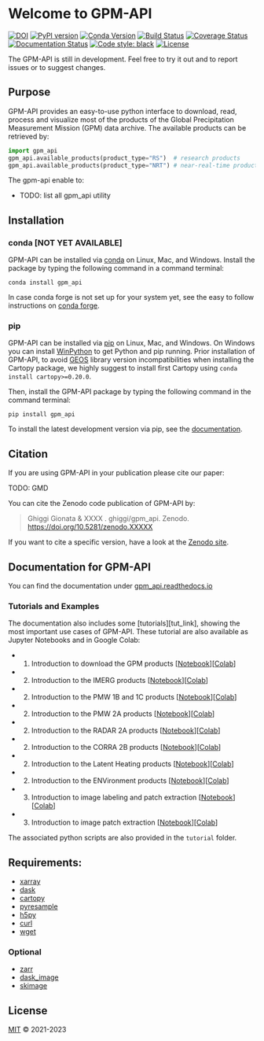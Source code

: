 # Welcome to GPM-API

[![DOI](https://zenodo.org/badge/DOI/XXX)](https://doi.org/10.5281/zenodo.XXXX)
[![PyPI version](https://badge.fury.io/py/gpm_api.svg)](https://badge.fury.io/py/gpm_api)
[![Conda Version](https://img.shields.io/conda/vn/conda-forge/gpm_api.svg)](https://anaconda.org/conda-forge/gpm_api)
[![Build Status](https://github.com/ghiggi/gpm_api/workflows/Continuous%20Integration/badge.svg?branch=main)](https://github.com/ghiggi/gpm_api/actions)
[![Coverage Status](https://coveralls.io/repos/github/ghiggi/gpm_api/badge.svg?branch=main)](https://coveralls.io/github/ghiggi/gpm_api?branch=main)
[![Documentation Status](https://readthedocs.org/projects/gpm_api/badge/?version=latest)](https://gpm_api.readthedocs.io/projects/gpm_api/en/stable/?badge=stable)
[![Code style: black](https://img.shields.io/badge/code%20style-black-000000.svg)](https://github.com/ambv/black)
[![License](https://img.shields.io/github/license/ghiggi/gpm_api)](https://github.com/ghiggi/gpm_api/blob/master/LICENSE)

The GPM-API is still in development. Feel free to try it out and to report issues or to suggest changes.

## Purpose
GPM-API provides an easy-to-use python interface to download, read, process and visualize most of the products of the Global Precipitation Measurement Mission (GPM) data archive. The available products can be retrieved by: 

```python
import gpm_api
gpm_api.available_products(product_type="RS")  # research products
gpm_api.available_products(product_type="NRT") # near-real-time products

```

The gpm-api enable to:
- TODO: list all gpm_api utility


## Installation

### conda [NOT YET AVAILABLE]

GPM-API can be installed via [conda][conda_link] on Linux, Mac, and Windows.
Install the package by typing the following command in a command terminal:

    conda install gpm_api

In case conda forge is not set up for your system yet, see the easy to follow
instructions on [conda forge][conda_forge_link].

### pip

GPM-API can be installed via [pip][pip_link] on Linux, Mac, and Windows.
On Windows you can install [WinPython][winpy_link] to get Python and pip
running.
Prior installation of GPM-API, to avoid [GEOS](https://libgeos.org/) library version incompatibilities when installing the Cartopy package, we highly suggest to install first Cartopy using `conda install cartopy>=0.20.0`.

Then, install the GPM-API package by typing the following command in the command terminal:

    pip install gpm_api

To install the latest development version via pip, see the
[documentation][doc_install_link].


## Citation

If you are using GPM-API in your publication please cite our paper:

TODO: GMD

You can cite the Zenodo code publication of GPM-API by:

> Ghiggi Gionata & XXXX . ghiggi/gpm_api. Zenodo. https://doi.org/10.5281/zenodo.XXXXX

If you want to cite a specific version, have a look at the [Zenodo site](https://doi.org/10.5281/zenodo.XXXXX).

## Documentation for GPM-API

You can find the documentation under [gpm_api.readthedocs.io][doc_link]

### Tutorials and Examples

The documentation also includes some [tutorials][tut_link], showing the most important use cases of GPM-API.
These tutorial are also available as Jupyter Notebooks and in Google Colab:

- 1. Introduction to download the GPM products [[Notebook][tut1_download_link]][[Colab][colab1_download_link]]
- 2. Introduction to the IMERG products [[Notebook][tut2_imerg_link]][[Colab][colab2_imerg_link]]
- 2. Introduction to the PMW 1B and 1C products [[Notebook][tut2_pmw1bc_link]][[Colab][colab_pmw1bc_link]]
- 2. Introduction to the PMW 2A products [[Notebook][tut2_pmw2a_link]][[Colab][colab2_pmw2a_link]]
- 2. Introduction to the RADAR 2A products [[Notebook][tut2_radar_2a_link]][[Colab][colab2_radar_2a_link]]
- 2. Introduction to the CORRA 2B products [[Notebook][tut2_corra_2b_link]][[Colab][colab2_corra_2b_link]]
- 2. Introduction to the Latent Heating products [[Notebook][tut2_lh_link]][[Colab][colab2_lh_link]]
- 2. Introduction to the ENVironment products [[Notebook][tut2_env_link]][[Colab][colab2_env_link]]
- 3. Introduction to image labeling and patch extraction [[Notebook][tut3_label_link]][[Colab][colab3_label_link]]
- 3. Introduction to image patch extraction [[Notebook][tut3_patch_link]][[Colab][colab3_patch_link]]
 
The associated python scripts are also provided in the `tutorial` folder.
 
## Requirements:

- [xarray](https://docs.xarray.dev/en/stable/)
- [dask](https://www.dask.org/)
- [cartopy](https://scitools.org.uk/cartopy/docs/latest/)
- [pyresample](https://pyresample.readthedocs.io/en/latest/)
- [h5py](https://github.com/h5py/h5py)
- [curl](https://curl.se/)
- [wget](https://www.gnu.org/software/wget/)

### Optional

- [zarr](https://zarr.readthedocs.io/en/stable/)
- [dask_image](https://image.dask.org/en/latest/)
- [skimage](https://scikit-image.org/)

## License

[MIT][license_link] © 2021-2023


[pip_link]: https://pypi.org/project/gstools
[conda_link]: https://docs.conda.io/en/latest/miniconda.html
[conda_forge_link]: https://github.com/conda-forge/gpm_api-feedstock#installing-gpm_api
[conda_pip]: https://docs.conda.io/projects/conda/en/latest/user-guide/tasks/manage-pkgs.html#installing-non-conda-packages
[pipiflag]: https://pip-python3.readthedocs.io/en/latest/reference/pip_install.html?highlight=i#cmdoption-i
[winpy_link]: https://winpython.github.io/

[license_link]: https://github.com/ghiggi/gpm_api/blob/main/LICENSE
 
[doc_link]: https://gpm_api.readthedocs.io/projects/gpm_api/en/stable/
[doc_install_link]: https://gpm_api.readthedocs.io/projects/gpm_api/en/stable/#pip

[tut1_download_link]: https://github.com/ghiggi/gpm_api/tree/master/tutorials
[colab1_download_link]: https://github.com/ghiggi/gpm_api/tree/master/tutorials

[tut2_imerg_link]: https://github.com/ghiggi/gpm_api/tree/master/tutorials
[colab2_imerg_link]: https://github.com/ghiggi/gpm_api/tree/master/tutorials

[tut2_pmw1bc_link]: https://github.com/ghiggi/gpm_api/tree/master/tutorials
[colab_pmw1bc_link]: https://github.com/ghiggi/gpm_api/tree/master/tutorials

[tut2_pmw2a_link]: https://github.com/ghiggi/gpm_api/tree/master/tutorials
[colab2_pmw2a_link]: https://github.com/ghiggi/gpm_api/tree/master/tutorials

[tut2_radar_2a_link]: https://github.com/ghiggi/gpm_api/tree/master/tutorials
[colab2_radar_2a_link]: https://github.com/ghiggi/gpm_api/tree/master/tutorials

[tut2_corra_2b_link]: https://github.com/ghiggi/gpm_api/tree/master/tutorials
[colab2_corra_2b_link]: https://github.com/ghiggi/gpm_api/tree/master/tutorials

[tut2_lh_link]: https://github.com/ghiggi/gpm_api/tree/master/tutorials
[colab2_lh_link]: https://github.com/ghiggi/gpm_api/tree/master/tutorials

[tut2_env_link]: https://github.com/ghiggi/gpm_api/tree/master/tutorials
[colab2_env_link]: https://github.com/ghiggi/gpm_api/tree/master/tutorials

[tut3_label_link]: https://github.com/ghiggi/gpm_api/tree/master/tutorials
[colab3_label_link]: https://github.com/ghiggi/gpm_api/tree/master/tutorials

[tut3_patch_link]: https://github.com/ghiggi/gpm_api/tree/master/tutorials
[colab3_patch_link]: https://github.com/ghiggi/gpm_api/tree/master/tutorials
 
 
